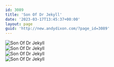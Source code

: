 ```yaml
---
id: 3089
title: 'Son Of Dr Jekyll'
date: '2023-03-17T13:45:37+00:00'
layout: page
guid: 'http://new.andydixon.com/?page_id=3089'
---
```


![Son Of Dr Jekyll](https://i0.wp.com/assets.g8x2.ldn.idrivee2-23.com/posters/Son%20Of%20Dr%20Jekyll%2001.jpg?w=1200&ssl=1 "Son Of Dr Jekyll")  
![Son Of Dr Jekyll](https://i0.wp.com/assets.g8x2.ldn.idrivee2-23.com/posters/Son%20Of%20Dr%20Jekyll%2002.jpg?w=1200&ssl=1 "Son Of Dr Jekyll")  
![Son Of Dr Jekyll](https://i0.wp.com/assets.g8x2.ldn.idrivee2-23.com/posters/Son%20Of%20Dr%20Jekyll%2003.jpg?w=1200&ssl=1 "Son Of Dr Jekyll")  
![Son Of Dr Jekyll](https://i0.wp.com/assets.g8x2.ldn.idrivee2-23.com/posters/Son%20Of%20Dr%20Jekyll%2004.jpg?w=1200&ssl=1 "Son Of Dr Jekyll")